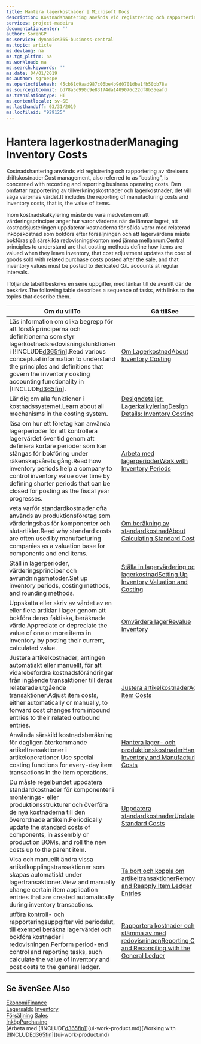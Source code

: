```yaml
---
title: Hantera lagerkostnader | Microsoft Docs
description: Kostnadshantering används vid registrering och rapportering av rörelsens driftskostnader. Den omfattar rapportering av tillverkningskostnader och lagerkostnader, det vill säga varornas värdet.
services: project-madeira
documentationcenter: ''
author: SorenGP
ms.service: dynamics365-business-central
ms.topic: article
ms.devlang: na
ms.tgt_pltfrm: na
ms.workload: na
ms.search.keywords: ''
ms.date: 04/01/2019
ms.author: sgroespe
ms.openlocfilehash: 45cb61d9aad987c06be4b9d0701dba1fb50bb78a
ms.sourcegitcommit: bd78a5d990c9e83174da1409076c22df8b35eafd
ms.translationtype: HT
ms.contentlocale: sv-SE
ms.lasthandoff: 03/31/2019
ms.locfileid: "929125"
---
```

# <a name="managing-inventory-costs"></a><span data-ttu-id="2f607-104">Hantera lagerkostnader</span><span class="sxs-lookup"><span data-stu-id="2f607-104">Managing Inventory Costs</span></span>
<span data-ttu-id="2f607-105">Kostnadshantering används vid registrering och rapportering av rörelsens driftskostnader.</span><span class="sxs-lookup"><span data-stu-id="2f607-105">Cost management, also referred to as “costing”, is concerned with recording and reporting business operating costs.</span></span> <span data-ttu-id="2f607-106">Den omfattar rapportering av tillverkningskostnader och lagerkostnader, det vill säga varornas värdet.</span><span class="sxs-lookup"><span data-stu-id="2f607-106">It includes the reporting of manufacturing costs and inventory costs, that is, the value of items.</span></span>   

<span data-ttu-id="2f607-107">Inom kostnadskalkylering måste du vara medveten om att värderingsprinciper anger hur varor värderas när de lämnar lagret, att kostnadsjusteringen uppdaterar kostnaderna för sålda varor med relaterad inköpskostnad som bokförs efter försäljningen och att lagervärdena måste bokföras på särskilda redovisningskonton med jämna mellanrum.</span><span class="sxs-lookup"><span data-stu-id="2f607-107">Central principles to understand are that costing methods define how items are valued when they leave inventory, that cost adjustment updates the cost of goods sold with related purchase costs posted after the sale, and that inventory values must be posted to dedicated G/L accounts at regular intervals.</span></span>

<span data-ttu-id="2f607-108">I följande tabell beskrivs en serie uppgifter, med länkar till de avsnitt där de beskrivs.</span><span class="sxs-lookup"><span data-stu-id="2f607-108">The following table describes a sequence of tasks, with links to the topics that describe them.</span></span>

|<span data-ttu-id="2f607-109">**Om du vill**</span><span class="sxs-lookup"><span data-stu-id="2f607-109">**To**</span></span>|<span data-ttu-id="2f607-110">**Gå till**</span><span class="sxs-lookup"><span data-stu-id="2f607-110">**See**</span></span>|  
|------------|-------------|  
|<span data-ttu-id="2f607-111">Läs information om olika begrepp för att förstå principerna och definitionerna som styr lagerkostnadsredovisningsfunktionen i [!INCLUDE[d365fin](includes/d365fin_md.md)].</span><span class="sxs-lookup"><span data-stu-id="2f607-111">Read various conceptual information to understand the principles and definitions that govern the inventory costing accounting functionality in [!INCLUDE[d365fin](includes/d365fin_md.md)].</span></span>|[<span data-ttu-id="2f607-112">Om Lagerkostnad</span><span class="sxs-lookup"><span data-stu-id="2f607-112">About Inventory Costing</span></span>](finance-learn-about-costing.md)|  
|<span data-ttu-id="2f607-113">Lär dig om alla funktioner i kostnadssystemet.</span><span class="sxs-lookup"><span data-stu-id="2f607-113">Learn about all mechanisms in the costing system.</span></span>|[<span data-ttu-id="2f607-114">Designdetaljer: Lagerkalkylering</span><span class="sxs-lookup"><span data-stu-id="2f607-114">Design Details: Inventory Costing</span></span>](design-details-inventory-costing.md)|
|<span data-ttu-id="2f607-115">läsa om hur ett företag kan använda lagerperioder för att kontrollera lagervärdet över tid genom att definiera kortare perioder som kan stängas för bokföring under räkenskapsårets gång.</span><span class="sxs-lookup"><span data-stu-id="2f607-115">Read how inventory periods help a company to control inventory value over time by defining shorter periods that can be closed for posting as the fiscal year progresses.</span></span>|[<span data-ttu-id="2f607-116">Arbeta med lagerperioder</span><span class="sxs-lookup"><span data-stu-id="2f607-116">Work with Inventory Periods</span></span>](finance-how-to-work-with-inventory-periods.md)|
|<span data-ttu-id="2f607-117">veta varför standardkostnader ofta används av produktionsföretag som värderingsbas för komponenter och slutartiklar.</span><span class="sxs-lookup"><span data-stu-id="2f607-117">Read why standard costs are often used by manufacturing companies as a valuation base for components and end items.</span></span>|[<span data-ttu-id="2f607-118">Om beräkning av standardkostnad</span><span class="sxs-lookup"><span data-stu-id="2f607-118">About Calculating Standard Cost</span></span>](finance-about-calculating-standard-cost.md)|
|<span data-ttu-id="2f607-119">Ställ in lagerperioder, värderingsprinciper och avrundningsmetoder.</span><span class="sxs-lookup"><span data-stu-id="2f607-119">Set up inventory periods, costing methods, and rounding methods.</span></span>|[<span data-ttu-id="2f607-120">Ställa in lagervärdering och lagerkostnad</span><span class="sxs-lookup"><span data-stu-id="2f607-120">Setting Up Inventory Valuation and Costing</span></span>](finance-set-up-inventory-valuation-and-costing.md)|
|<span data-ttu-id="2f607-121">Uppskatta eller skriv av värdet av en eller flera artiklar i lager genom att bokföra deras faktiska, beräknade värde.</span><span class="sxs-lookup"><span data-stu-id="2f607-121">Appreciate or depreciate the value of one or more items in inventory by posting their current, calculated value.</span></span>|[<span data-ttu-id="2f607-122">Omvärdera lager</span><span class="sxs-lookup"><span data-stu-id="2f607-122">Revalue Inventory</span></span>](inventory-how-revalue-inventory.md)|
|<span data-ttu-id="2f607-123">Justera artikelkostnader, antingen automatiskt eller manuellt, för att vidarebefordra kostnadsförändringar från ingående transaktioner till deras relaterade utgående transaktioner.</span><span class="sxs-lookup"><span data-stu-id="2f607-123">Adjust item costs, either automatically or manually, to forward cost changes from inbound entries to their related outbound entries.</span></span>|[<span data-ttu-id="2f607-124">Justera artikelkostnader</span><span class="sxs-lookup"><span data-stu-id="2f607-124">Adjust Item Costs</span></span>](inventory-how-adjust-item-costs.md)|
|<span data-ttu-id="2f607-125">Använda särskild kostnadsberäkning för dagligen återkommande artikeltransaktioner i artikeloperationer.</span><span class="sxs-lookup"><span data-stu-id="2f607-125">Use special costing functions for every-day item transactions in the item operations.</span></span>|[<span data-ttu-id="2f607-126">Hantera lager- och produktionskostnader</span><span class="sxs-lookup"><span data-stu-id="2f607-126">Handling Inventory and Manufacturing Costs</span></span>](finance-handle-inventory-and-manufacturing-costs.md)|  
|<span data-ttu-id="2f607-127">Du måste regelbundet uppdatera standardkostnader för komponenter i monterings- eller produktionsstrukturer och överföra de nya kostnaderna till den överordnade artikeln.</span><span class="sxs-lookup"><span data-stu-id="2f607-127">Periodically update the standard costs of components, in assembly or production BOMs, and roll the new costs up to the parent item.</span></span>|[<span data-ttu-id="2f607-128">Uppdatera standardkostnader</span><span class="sxs-lookup"><span data-stu-id="2f607-128">Update Standard Costs</span></span>](finance-how-to-update-standard-costs.md)|
|<span data-ttu-id="2f607-129">Visa och manuellt ändra vissa artikelkopplingstransaktioner som skapas automatiskt under lagertransaktioner.</span><span class="sxs-lookup"><span data-stu-id="2f607-129">View and manually change certain item application entries that are created automatically during inventory transactions.</span></span>|[<span data-ttu-id="2f607-130">Ta bort och koppla om artikeltransaktioner</span><span class="sxs-lookup"><span data-stu-id="2f607-130">Remove and Reapply Item Ledger Entries</span></span>](finance-how-to-remove-and-reapply-item-entries.md)|
|<span data-ttu-id="2f607-131">utföra kontroll- och rapporteringsuppgifter vid periodslut, till exempel beräkna lagervärdet och bokföra kostnader i redovisningen.</span><span class="sxs-lookup"><span data-stu-id="2f607-131">Perform period-end control and reporting tasks, such calculate the value of inventory and post costs to the general ledger.</span></span>|[<span data-ttu-id="2f607-132">Rapportera kostnader och stämma av med redovisningen</span><span class="sxs-lookup"><span data-stu-id="2f607-132">Reporting Costs and Reconciling with the General Ledger</span></span>](finance-report-costs-and-reconcile-with-the-general-ledger.md)|

## <a name="see-also"></a><span data-ttu-id="2f607-133">Se även</span><span class="sxs-lookup"><span data-stu-id="2f607-133">See Also</span></span>  
 [<span data-ttu-id="2f607-134">Ekonomi</span><span class="sxs-lookup"><span data-stu-id="2f607-134">Finance</span></span>](finance.md)  
 <span data-ttu-id="2f607-135">[Lagersaldo](inventory-manage-inventory.md) </span><span class="sxs-lookup"><span data-stu-id="2f607-135">[Inventory](inventory-manage-inventory.md) </span></span>  
 <span data-ttu-id="2f607-136">[Försäljning](sales-manage-sales.md) </span><span class="sxs-lookup"><span data-stu-id="2f607-136">[Sales](sales-manage-sales.md) </span></span>  
 [<span data-ttu-id="2f607-137">Inköp</span><span class="sxs-lookup"><span data-stu-id="2f607-137">Purchasing</span></span>](purchasing-manage-purchasing.md)  
 <span data-ttu-id="2f607-138">[Arbeta med [!INCLUDE[d365fin](includes/d365fin_md.md)]](ui-work-product.md)</span><span class="sxs-lookup"><span data-stu-id="2f607-138">[Working with [!INCLUDE[d365fin](includes/d365fin_md.md)]](ui-work-product.md)</span></span>
